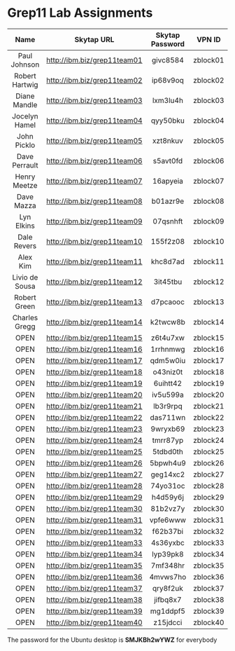 # Grep11 Lab Assignments

|Name|Skytap URL |Skytap Password| VPN ID|
|:--:|:---------:|:-------------:|:-----:|
|Paul Johnson|http://ibm.biz/grep11team01|givc8584|zblock01|
|Robert Hartwig|http://ibm.biz/grep11team02|ip68v9oq|zblock02|
|Diane Mandle|http://ibm.biz/grep11team03|lxm3lu4h|zblock03|
|Jocelyn Hamel|http://ibm.biz/grep11team04|qyy50bku|zblock04|
|John Picklo|http://ibm.biz/grep11team05|xzt8nkuv|zblock05|
|Dave Perrault|http://ibm.biz/grep11team06|s5avt0fd|zblock06|
|Henry Meetze|http://ibm.biz/grep11team07|16apyeia|zblock07|
|Dave Mazza|http://ibm.biz/grep11team08|b01azr9e|zblock08|
|Lyn Elkins|http://ibm.biz/grep11team09|07qsnhft|zblock09|
|Dale Revers|http://ibm.biz/grep11team10|155f2z08|zblock10|
|Alex Kim|http://ibm.biz/grep11team11|khc8d7ad|zblock11|
|Livio de Sousa|http://ibm.biz/grep11team12|3it45tbu|zblock12|
|Robert Green|http://ibm.biz/grep11team13|d7pcaooc|zblock13|
|Charles Gregg|http://ibm.biz/grep11team14|k2twcw8b|zblock14|
|OPEN|http://ibm.biz/grep11team15|z6t4u7xw|zblock15|
|OPEN|http://ibm.biz/grep11team16|1rrhnmwg|zblock16|
|OPEN|http://ibm.biz/grep11team17|qdm5w0iu|zblock17|
|OPEN|http://ibm.biz/grep11team18|o43niz0t|zblock18|
|OPEN|http://ibm.biz/grep11team19|6uihtt42|zblock19|
|OPEN|http://ibm.biz/grep11team20|iv5u599a|zblock20|
|OPEN|http://ibm.biz/grep11team21|lb3r9rpq|zblock21|
|OPEN|http://ibm.biz/grep11team22|das711wn|zblock22|
|OPEN|http://ibm.biz/grep11team23|9wryxb69|zblock23|
|OPEN|http://ibm.biz/grep11team24|tmrr87yp|zblock24|
|OPEN|http://ibm.biz/grep11team25|5tdbd0th|zblock25|
|OPEN|http://ibm.biz/grep11team26|5bpwh4u9|zblock26|
|OPEN|http://ibm.biz/grep11team27|geg14xc2|zblock27|
|OPEN|http://ibm.biz/grep11team28|74yo31oc|zblock28|
|OPEN|http://ibm.biz/grep11team29|h4d59y6j|zblock29|
|OPEN|http://ibm.biz/grep11team30|81b2vz7y|zblock30|
|OPEN|http://ibm.biz/grep11team31|vpfe6www|zblock31|
|OPEN|http://ibm.biz/grep11team32|f62b37bi|zblock32|
|OPEN|http://ibm.biz/grep11team33|4s36yxbc|zblock33|
|OPEN|http://ibm.biz/grep11team34|lyp39pk8|zblock34|
|OPEN|http://ibm.biz/grep11team35|7mf348hr|zblock35|
|OPEN|http://ibm.biz/grep11team36|4mvws7ho|zblock36|
|OPEN|http://ibm.biz/grep11team37|qry8f2uk|zblock37|
|OPEN|http://ibm.biz/grep11team38|jifbq8x7|zblock38|
|OPEN|http://ibm.biz/grep11team39|mg1ddpf5|zblock39|
|OPEN|http://ibm.biz/grep11team40|z15jdcci|zblock40|

The password for the Ubuntu desktop is **SMJKBh2wYWZ** for everybody